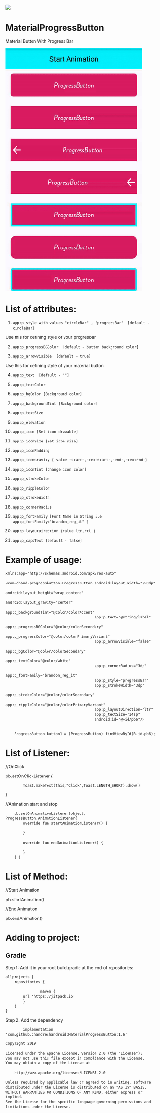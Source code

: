 [![](https://jitpack.io/v/chandreshandroid/MaterialProgressButton.svg)](https://jitpack.io/#chandreshandroid/MaterialProgressButton)


# MaterialProgressButton
Material Button With Progress Bar

<img alt="Demo" src="https://github.com/chandreshandroid/MaterialProgressButton/blob/master/demo1.gif" />

#   List of attributes:

        
 1) ```app:p_style with values "circleBar" , "progressBar"  [default - circleBar]```
 
 Use this for defining style of your progresbar 
 
 2) ```app:p_progressBGColor  [default - button background color]```
 
 3) ```app:p_arrowVisible  [default - true]```
 
Use this for defining style of your material button
        
 4) ```app:p_text  [default - ""]```
 
 5) ```app:p_textColor ```
 
 6) ```app:p_bgColor [Background color]```
 
 7) ```app:p_backgroundTint [Background color]```
      
 8) ```app:p_textSize ```
 
 9) ```app:p_elevation ```
 
 10) ```app:p_icon [Set icon drawable]```
 
 11) ```app:p_iconSize [Set icon size]```
 
 12) ```app:p_iconPadding ```
 
 13) ```app:p_iconGravity [ value "start","textStart","end","textEnd"]```
 
 14) ```app:p_iconTint [change icon color]```

 15) ```app:p_strokeColor ```

 16) ```app:p_rippleColor ```

 17) ```app:p_strokeWidth ```
 
 18) ```app:p_cornerRadius ```
 
 19) ```app:p_fontFamily [Font Name in String i.e  app:p_fontFamily="brandon_reg_it" ] ```
 
 20) ```app:p_layoutDirection [Value ltr,rtl ] ```
        
 21) ```app:p_capsText [default - false]```
        

#   Example of usage:

    xmlns:app="http://schemas.android.com/apk/res-auto"

    <com.chand.progressbutton.ProgressButton android:layout_width="250dp"
                                             android:layout_height="wrap_content"
                                             android:layout_gravity="center"
                                             app:p_backgroundTint="@color/colorAccent"
                                             app:p_text="@string/label"
                                             app:p_progressBGColor="@color/colorSecondary"
                                             app:p_progressColor="@color/colorPrimaryVariant"
                                             app:p_arrowVisible="false"
                                             app:p_bgColor="@color/colorSecondary"
                                             app:p_textColor="@color/white"
                                             app:p_cornerRadius="3dp"
                                             app:p_fontFamily="brandon_reg_it"
                                             app:p_style="progressBar"
                                             app:p_strokeWidth="3dp"
                                             app:p_strokeColor="@color/colorSecondary"
                                             app:p_rippleColor="@color/colorPrimaryVariant"
                                             app:p_layoutDirection="ltr"
                                             app:p_textSize="14sp"
                                             android:id="@+id/pb6"/>
       
        
        ProgressButton button1 = (ProgressButton) findViewById(R.id.pb6);

      
#   List of Listener:

 //OnClick
 
 pb.setOnClickListener {
 
            Toast.makeText(this,"Click",Toast.LENGTH_SHORT).show()
 
 }
        
 //Animation start and stop       
        
        pb.setOnAnimationListener(object: ProgressButton.AnimationListener{
            override fun startAnimationListener() {

            }

            override fun endAnimationListener() {

            }
        } )
        
#   List of Method:        

//Start Animation

 pb.startAnimation()

//End Animation

 pb.endAnimation()
        
#   Adding to project:        
   ##      Gradle
   


Step 1: Add it in your root build.gradle at the end of repositories:

	allprojects {
		repositories {

                    maven { 
			url 'https://jitpack.io' 
			}
		}
	}


Step 2. Add the dependency

	        implementation 'com.github.chandreshandroid:MaterialProgressButton:1.6'
	     
      
```
Copyright 2019

Licensed under the Apache License, Version 2.0 (the "License");
you may not use this file except in compliance with the License.
You may obtain a copy of the License at

    http://www.apache.org/licenses/LICENSE-2.0

Unless required by applicable law or agreed to in writing, software
distributed under the License is distributed on an "AS IS" BASIS,
WITHOUT WARRANTIES OR CONDITIONS OF ANY KIND, either express or implied.
See the License for the specific language governing permissions and
limitations under the License.
```

